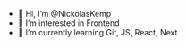 - 👋 Hi, I’m @NickolasKemp
- 👀 I’m interested in Frontend
- 🌱 I’m currently learning Git, JS, React, Next

<!---
NickolasKemp/NickolasKemp is a ✨ special ✨ repository because its `README.md` (this file) appears on your GitHub profile.
You can click the Preview link to take a look at your changes.
--->
